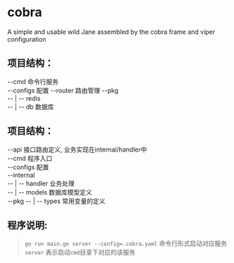 # cobra
A simple and usable wild Jane assembled by the cobra frame and viper configuration

## 项目结构：
--cmd 命令行服务   
--configs 配置 
--router 路由管理 
--pkg   
-- | -- redis   
-- | -- db  数据库


## 项目结构：
--api 接口路由定义, 业务实现在internal/handler中  
--cmd 程序入口  
--configs 配置  
--internal   
-- | -- handler 业务处理  
-- | -- models 数据库模型定义  
--pkg 
-- | -- types 常用变量的定义  

## 程序说明:

 > `go run main.go server --config=.cobra.yaml` 命令行形式启动对应服务 `server` 表示启动`cmd`目录下对应的该服务